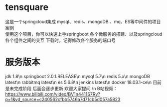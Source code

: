 # tensquare
这是一个springcloud集成 mysql、redis、mongoDB 、mq、ES等中间件的项目案例    
使用这个项目，你可以快速上手springboot 各个微服务的搭建、以及springcloud各个组件之间的交互
下载时，记得修改各个服务的端口号
# 服务版本
jdk 1.8\n
springboot 2.0.1.RELEASE\n
mysql 5.7\n
redis 5.x\n
mongoDB latest\n
rabbitmq latest\n
es 5.6.8\n
jenkins latest\n
docker 18.03.1-ce\n
目前是未完成阶段   后面会逐步更新  欢迎大家提问 \n
B站视频：https://www.bilibili.com/video/BV1n4411S7Rv?p=1&vd_source=c240562cfbb5746a7d71cb5d057a5823
